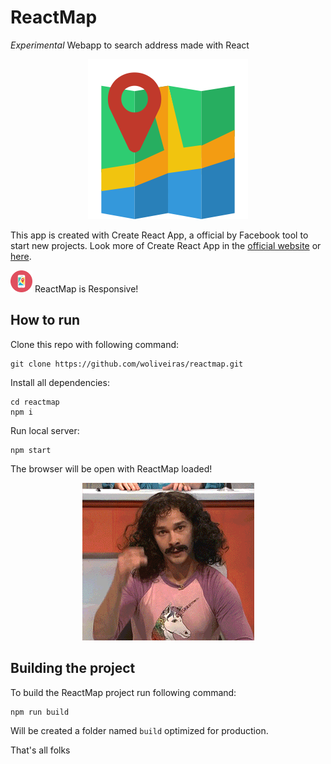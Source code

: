 # ReactMap

*Experimental* Webapp to search address made with React

<p align="center">
  <img src="./.github/map.png" alt="Map Icon">
</p>

This app is created with Create React App, a official by Facebook tool to start new projects. Look more of Create React App in the [official website](https://facebook.github.io/react/blog/2016/07/22/create-apps-with-no-configuration.html) or [here](https://www.fullstackreact.com/articles/using-create-react-app-with-a-server/#enter-create-react-app).

<p>
  <img src=".github/is-responsive.png" alt="Is Responsive icon" width="35">
  ReactMap is Responsive!
</p>

## How to run

Clone this repo with following command:

```
git clone https://github.com/woliveiras/reactmap.git
```

Install all dependencies:

```
cd reactmap
npm i
```

Run local server:

```
npm start
```

The browser will be open with ReactMap loaded!

<p align="center">
  <img src="./.github/magic.gif" alt="Is magic icon!">
</p>

## Building the project

To build the ReactMap project run following command:

```
npm run build
```

Will be created a folder named `build` optimized for production.

That's all folks
